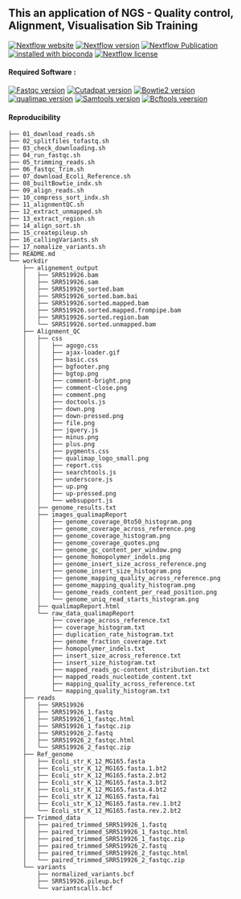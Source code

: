 ## This an application of NGS - Quality control, Alignment, Visualisation Sib Training

[![Nextflow website](https://img.shields.io/twitter/url/https/nextflowio.svg?colorB=26af64&&label=%40nextflow&style=popout)](https://www.nextflow.io/)    [![Nextflow version](https://img.shields.io/github/release/nextflow-io/nextflow.svg?colorB=26af64&style=popout)](https://github.com/nextflow-io/nextflow/releases/latest) [![Nextflow Publication](https://img.shields.io/badge/Published-Nature%20Biotechnology-26af64.svg?colorB=26af64&style=popout)](https://www.nature.com/articles/nbt.3820) [![installed with bioconda](https://img.shields.io/badge/installed%20with-Anaconda-brightgreen.svg?colorB=26af64&style=popout)](https://www.anaconda.com/) [![Nextflow license](https://img.shields.io/github/license/nextflow-io/nextflow.svg?colorB=26af64&style=popout)](https://github.com/nextflow-io/nextflow/blob/master/COPYING)
 

#### Required Software : 
[![Fastqc version](https://img.shields.io/badge/Fastqc-v0.12.1%20-blue)](https://anaconda.org/bioconda/fastqc)
[![Cutadpat version](https://img.shields.io/badge/Cutadapt-v1.18%20-blue)](https://anaconda.org/bioconda/cutadapt)
[![Bowtie2 version](https://img.shields.io/badge/Bowtie2-v2.2.5%20-blue)](https://anaconda.org/bioconda/bowtie2)
[![qualimap version](https://img.shields.io/badge/Qualimap-v2.2.2a%20-blue)](https://anaconda.org/bioconda/qualimap)
[![Samtools version](https://img.shields.io/badge/Samtools-v1.6%20-blue)](https://anaconda.org/bioconda/samtools)
[![Bcftools veersion](https://img.shields.io/badge/Bcftools-v1.9%20-blue)](https://anaconda.org/bioconda/bcftools)

#### Reproducibility
```
├── 01_download_reads.sh
├── 02_splitfiles_tofastq.sh
├── 03_check_downloading.sh
├── 04_run_fastqc.sh
├── 05_trimming_reads.sh
├── 06_fastqc_Trim.sh
├── 07_download_Ecoli_Reference.sh
├── 08_builtBowtie_indx.sh
├── 09_align_reads.sh
├── 10_compress_sort_indx.sh
├── 11_alignmentQC.sh
├── 12_extract_unmapped.sh
├── 13_extract_region.sh
├── 14_align_sort.sh
├── 15_createpileup.sh
├── 16_callingVariants.sh
├── 17_nomalize_variants.sh
├── README.md
└── workdir
    ├── alignement_output
    │   ├── SRR519926.bam
    │   ├── SRR519926.sam
    │   ├── SRR519926_sorted.bam
    │   ├── SRR519926_sorted.bam.bai
    │   ├── SRR519926.sorted.mapped.bam
    │   ├── SRR519926.sorted.mapped.frompipe.bam
    │   ├── SRR519926.sorted.region.bam
    │   └── SRR519926.sorted.unmapped.bam
    ├── Alignment_QC
    │   ├── css
    │   │   ├── agogo.css
    │   │   ├── ajax-loader.gif
    │   │   ├── basic.css
    │   │   ├── bgfooter.png
    │   │   ├── bgtop.png
    │   │   ├── comment-bright.png
    │   │   ├── comment-close.png
    │   │   ├── comment.png
    │   │   ├── doctools.js
    │   │   ├── down.png
    │   │   ├── down-pressed.png
    │   │   ├── file.png
    │   │   ├── jquery.js
    │   │   ├── minus.png
    │   │   ├── plus.png
    │   │   ├── pygments.css
    │   │   ├── qualimap_logo_small.png
    │   │   ├── report.css
    │   │   ├── searchtools.js
    │   │   ├── underscore.js
    │   │   ├── up.png
    │   │   ├── up-pressed.png
    │   │   └── websupport.js
    │   ├── genome_results.txt
    │   ├── images_qualimapReport
    │   │   ├── genome_coverage_0to50_histogram.png
    │   │   ├── genome_coverage_across_reference.png
    │   │   ├── genome_coverage_histogram.png
    │   │   ├── genome_coverage_quotes.png
    │   │   ├── genome_gc_content_per_window.png
    │   │   ├── genome_homopolymer_indels.png
    │   │   ├── genome_insert_size_across_reference.png
    │   │   ├── genome_insert_size_histogram.png
    │   │   ├── genome_mapping_quality_across_reference.png
    │   │   ├── genome_mapping_quality_histogram.png
    │   │   ├── genome_reads_content_per_read_position.png
    │   │   └── genome_uniq_read_starts_histogram.png
    │   ├── qualimapReport.html
    │   └── raw_data_qualimapReport
    │       ├── coverage_across_reference.txt
    │       ├── coverage_histogram.txt
    │       ├── duplication_rate_histogram.txt
    │       ├── genome_fraction_coverage.txt
    │       ├── homopolymer_indels.txt
    │       ├── insert_size_across_reference.txt
    │       ├── insert_size_histogram.txt
    │       ├── mapped_reads_gc-content_distribution.txt
    │       ├── mapped_reads_nucleotide_content.txt
    │       ├── mapping_quality_across_reference.txt
    │       └── mapping_quality_histogram.txt
    ├── reads
    │   ├── SRR519926
    │   ├── SRR519926_1.fastq
    │   ├── SRR519926_1_fastqc.html
    │   ├── SRR519926_1_fastqc.zip
    │   ├── SRR519926_2.fastq
    │   ├── SRR519926_2_fastqc.html
    │   └── SRR519926_2_fastqc.zip
    ├── Ref_genome
    │   ├── Ecoli_str_K_12_MG165.fasta
    │   ├── Ecoli_str_K_12_MG165.fasta.1.bt2
    │   ├── Ecoli_str_K_12_MG165.fasta.2.bt2
    │   ├── Ecoli_str_K_12_MG165.fasta.3.bt2
    │   ├── Ecoli_str_K_12_MG165.fasta.4.bt2
    │   ├── Ecoli_str_K_12_MG165.fasta.fai
    │   ├── Ecoli_str_K_12_MG165.fasta.rev.1.bt2
    │   └── Ecoli_str_K_12_MG165.fasta.rev.2.bt2
    ├── Trimmed_data
    │   ├── paired_trimmed_SRR519926_1.fastq
    │   ├── paired_trimmed_SRR519926_1_fastqc.html
    │   ├── paired_trimmed_SRR519926_1_fastqc.zip
    │   ├── paired_trimmed_SRR519926_2.fastq
    │   ├── paired_trimmed_SRR519926_2_fastqc.html
    │   └── paired_trimmed_SRR519926_2_fastqc.zip
    └── variants
        ├── normalized_variants.bcf
        ├── SRR519926.pileup.bcf
        └── variantscalls.bcf
```



